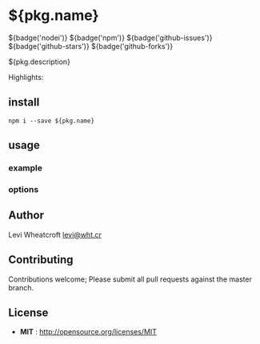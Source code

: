 # ${pkg.name}

${badge('nodei')} ${badge('npm')} ${badge('github-issues')} ${badge('github-stars')} ${badge('github-forks')}

${pkg.description}

Highlights:

## install

`npm i --save ${pkg.name}`

## usage


### example



### options


## Author

Levi Wheatcroft <levi@wht.cr>

## Contributing

Contributions welcome; Please submit all pull requests against the master
branch.

## License

 - **MIT** : http://opensource.org/licenses/MIT

[annotated source]: https://leviwheatcroft.github.io/${pkg.name} "fancy annotated source"
[github repo]: https://github.com/leviwheatcroft/${pkg.name} "github repo"
